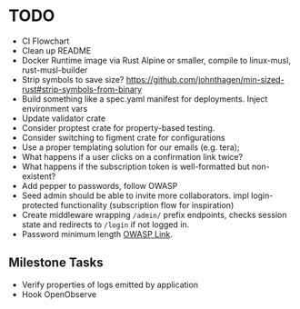 # TODO

- CI Flowchart
- Clean up README
- Docker Runtime image via Rust Alpine or smaller, compile to linux-musl, rust-musl-builder
- Strip symbols to save size? <https://github.com/johnthagen/min-sized-rust#strip-symbols-from-binary>
- Build something like a spec.yaml manifest for deployments. Inject environment vars
- Update validator crate
- Consider proptest crate for property-based testing.
- Consider switching to figment crate for configurations
- Use a proper templating solution for our emails (e.g. tera);
- What happens if a user clicks on a confirmation link twice?
- What happens if the subscription token is well-formatted but non-existent?
- Add pepper to passwords, follow OWASP
- Seed admin should be able to invite more collaborators. impl login-protected functionality (subscription flow for inspiration)
- Create middleware wrapping `/admin/` prefix endpoints, checks session state and redirects to `/login` if not logged in.
- Password minimum length [OWASP Link](https://github.com/OWASP/ASVS/blob/master/5.0/en/0x11-V2-Authentication.md).

## Milestone Tasks

- Verify properties of logs emitted by application
- Hook OpenObserve
